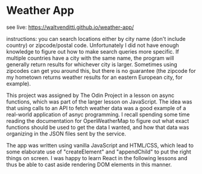 Weather App
===========

see live: https://waltvenditti.github.io/weather-app/

instructions: you can search locations either by city name (don't include country) or zipcode/postal code. Unfortunately I did not have enough knowledge to figure out how to make search queries more specific. If multiple countries have a city with the same name, the program will generally return results for whichever city is larger. Sometimes using zipcodes can get you around this, but there is no guarantee (the zipcode for my hometown returns weather results for an eastern European city, for example). 

This project was assigned by The Odin Project in a lesson on async functions, which was part of the larger lesson on JavaScript. The idea was that using calls to an API to fetch weather data was a good example of a real-world application of asnyc programming. I recall spending some time reading the documentation for OpenWeatherMap to figure out what exact functions should be used to get the data I wanted, and how that data was organizing in the JSON files sent by the service. 

The app was written using vanilla JavaScript and HTML/CSS, which lead to some elaborate use of "createElement" and "appendChild" to put the right things on screen. I was happy to learn React in the following lessons and thus be able to cast aside rendering DOM elements in this manner. 
